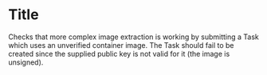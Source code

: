 # Title

Checks that more complex image extraction is working by submitting a Task which uses an unverified container image. The Task should fail to be created since the supplied public key is not valid for it (the image is unsigned).